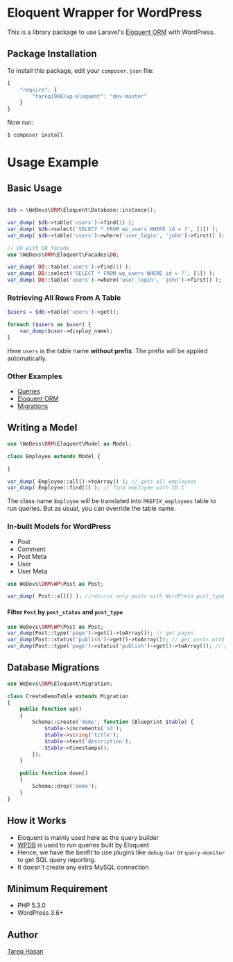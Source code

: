 # Eloquent Wrapper for WordPress

This is a library package to use Laravel's [Eloquent ORM](http://laravel.com/docs/5.0/eloquent) with WordPress.


## Package Installation

To install this package, edit your `composer.json` file:

```js
{
    "require": {
        "tareq1988/wp-eloquent": "dev-master"
    }
}
```

Now run:

`$ composer install`

# Usage Example

## Basic Usage

```php

$db = \WeDevs\ORM\Eloquent\Database::instance();

var_dump( $db->table('users')->find(1) );
var_dump( $db->select('SELECT * FROM wp_users WHERE id = ?', [1]) );
var_dump( $db->table('users')->where('user_login', 'john')->first() );

// OR with DB facade
use \WeDevs\ORM\Eloquent\Facades\DB;

var_dump( DB::table('users')->find(1) );
var_dump( DB::select('SELECT * FROM wp_users WHERE id = ?', [1]) );
var_dump( DB::table('users')->where('user_login', 'john')->first() );
```

### Retrieving All Rows From A Table

```php
$users = $db->table('users')->get();

foreach ($users as $user) {
    var_dump($user->display_name);
}
```

Here `users` is the table name **without prefix**. The prefix will be applied automatically.


### Other Examples

 - [Queries](http://laravel.com/docs/5.0/queries)
 - [Eloquent ORM](http://laravel.com/docs/5.0/eloquent)
 - [Migrations](https://laravel.com/docs/5.0/migrations)

## Writing a Model

```php
use \WeDevs\ORM\Eloquent\Model as Model;

class Employee extends Model {

}

var_dump( Employee::all()->toArray() ); // gets all employees
var_dump( Employee::find(1) ); // find employee with ID 1
```
The class name `Employee` will be translated into `PREFIX_employees` table to run queries. But as usual, you can override the table name.

### In-built Models for WordPress

- Post
- Comment
- Post Meta
- User
- User Meta


```php
use WeDevs\ORM\WP\Post as Post;

var_dump( Post::all() ); //returns only posts with WordPress post_type "post"
```

#### Filter `Post` by `post_status` and `post_type`
```php
use WeDevs\ORM\WP\Post as Post;
var_dump(Post::type('page')->get()->toArray()); // get pages
var_dump(Post::status('publish')->get()->toArray()); // get posts with publish status
var_dump(Post::type('page')->status('publish')->get()->toArray()); // get pages with publish status
```

## Database Migrations
```php
use WeDevs\ORM\Eloquent\Migration;

class CreateDemoTable extends Migration
{
    public function up()
    {
        Schema::create('demo', function (Blueprint $table) {
            $table->increments('id');
            $table->string('title');
            $table->text('description');
            $table->timestamps();
        });
    }

    public function down()
    {
        Schema::drop('demo');
    }
}
```

## How it Works

 - Eloquent is mainly used here as the query builder
 - [WPDB](http://codex.wordpress.org/Class_Reference/wpdb) is used to run queries built by Eloquent
 - Hence, we have the benfit to use plugins like `debug-bar` or `query-monitor` to get SQL query reporting.
 - It doesn't create any extra MySQL connection


## Minimum Requirement
 - PHP 5.3.0
 - WordPress 3.6+

## Author
[Tareq Hasan](http://tareq.wedevs.com)